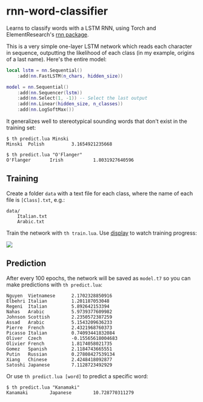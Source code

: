 # rnn-word-classifier

Learns to classify words with a LSTM RNN, using Torch and ElementResearch's [rnn package](https://github.com/Element-Research/rnn).

This is a very simple one-layer LSTM network which reads each character in sequence, outputting the likelihood of each class (in my example, origins of a last name). Here's the entire model:

```lua
local lstm = nn.Sequential()
    :add(nn.FastLSTM(n_chars, hidden_size))

model = nn.Sequential()
    :add(nn.Sequencer(lstm))
    :add(nn.Select(1, -1)) -- Select the last output
    :add(nn.Linear(hidden_size, n_classes))
    :add(nn.LogSoftMax())
```

It generalizes well to stereotypical sounding words that don't exist in the training set:

```
$ th predict.lua Minski
Minski  Polish          3.1654921235668

$ th predict.lua "O'Flanger"
O'Flanger       Irish           1.8031927640596
```

## Training

Create a folder `data` with a text file for each class, where the name of each file is `[Class].txt`, e.g.:

```
data/
    Italian.txt
    Arabic.txt
```

Train the network with `th train.lua`. Use [display](https://github.com/szym/display) to watch training progress:

![](https://i.imgur.com/cR5FHBJ.png)

## Prediction

After every 100 epochs, the network will be saved as `model.t7` so you can make predictions with `th predict.lua`:

```
Nguyen  Vietnamese      2.1702328850916
Elbehri Italian         1.201187053048
Regeni  Italian         5.892642153394
Nahas   Arabic          5.9739377609982
Johnson Scottish        2.2350572387259
Assad   Arabic          5.1543209636233
Pierre  French          2.4321968760373
Picasso Italian         0.74093441832084
Oliver  Czech           -0.15565618004683
Olivier French          1.8174058021735
Gomez   Spanish         2.1184743665551
Putin   Russian         0.27808427539134
Xiang   Chinese         2.4248418092877
Satoshi Japanese        7.1128723492929
```

Or use `th predict.lua [word]` to predict a specific word:

```
$ th predict.lua "Kanamaki"
Kanamaki        Japanese        10.728770311279
```

